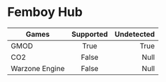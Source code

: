 # Femboy Hub
| Games          | Supported     | Undetected  |
| ---------------|:-------------:| -----------:|
| GMOD           |     True      |   True      |
| CO2            |     False     |   Null      |
| Warzone Engine |     False     |   Null      |
